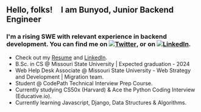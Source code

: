 ## Hello, folks! <img src="https://raw.githubusercontent.com/MartinHeinz/MartinHeinz/master/wave.gif" width="12px"> I am Bunyod, Junior Backend Engineer

### I'm a rising SWE with relevant experience in backend development. You can find me on [![Twitter][1.2]][1], or on [![LinkedIn][2.2]][2].

[1.2]: http://i.imgur.com/wWzX9uB.png (twitter icon without padding)
[2.2]: https://raw.githubusercontent.com/MartinHeinz/MartinHeinz/master/linkedin-3-16.png (LinkedIn icon without padding)

<!-- Links to your social media accounts -->

[1]: https://twitter.com/babdusaid0v
[2]: https://www.linkedin.com/in/bunyodabdusaidov

* Check out my [Resume](https://gist.github.com/bunyodabdusaidov/92e929ae4dd471820b6b2479d9ff26d7) and [LinkedIn](https://www.linkedin.com/in/bunyodabdusaidov).
* B.Sc. in CS @ Missouri State University | Expected graduation - 2024 
* Web Help Desk Associate @ Missouri State University - Web Strategy and Development | Migration team.
* Student @ CodePath Technical Interview Prep Course.
* Currently studying CS50x (Harvard) & Ace the Python Coding Interview (Educative.io).
* Currently learning Javascript, Django, Data Structures & Algorithms.









